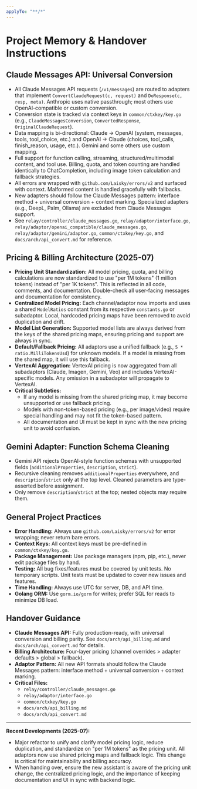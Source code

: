 ```yaml
---
applyTo: "**/*"
---
```



# Project Memory & Handover Instructions

## Claude Messages API: Universal Conversion

- All Claude Messages API requests (`/v1/messages`) are routed to adapters that implement `ConvertClaudeRequest(c, request)` and `DoResponse(c, resp, meta)`. Anthropic uses native passthrough; most others use OpenAI-compatible or custom conversion.
- Conversion state is tracked via context keys in `common/ctxkey/key.go` (e.g., `ClaudeMessagesConversion`, `ConvertedResponse`, `OriginalClaudeRequest`).
- Data mapping is bi-directional: Claude → OpenAI (system, messages, tools, tool_choice, etc.) and OpenAI → Claude (choices, tool_calls, finish_reason, usage, etc.). Gemini and some others use custom mapping.
- Full support for function calling, streaming, structured/multimodal content, and tool use. Billing, quota, and token counting are handled identically to ChatCompletion, including image token calculation and fallback strategies.
- All errors are wrapped with `github.com/Laisky/errors/v2` and surfaced with context. Malformed content is handled gracefully with fallbacks.
- New adapters should follow the Claude Messages pattern: interface method + universal conversion + context marking. Specialized adapters (e.g., DeepL, Palm, Ollama) are excluded from Claude Messages support.
- See `relay/controller/claude_messages.go`, `relay/adaptor/interface.go`, `relay/adaptor/openai_compatible/claude_messages.go`, `relay/adaptor/gemini/adaptor.go`, `common/ctxkey/key.go`, and `docs/arch/api_convert.md` for reference.

## Pricing & Billing Architecture (2025-07)

- **Pricing Unit Standardization:** All model pricing, quota, and billing calculations are now standardized to use "per 1M tokens" (1 million tokens) instead of "per 1K tokens". This is reflected in all code, comments, and documentation. Double-check all user-facing messages and documentation for consistency.
- **Centralized Model Pricing:** Each channel/adaptor now imports and uses a shared `ModelRatios` constant from its respective `constants.go` or subadaptor. Local, hardcoded pricing maps have been removed to avoid duplication and drift.
- **Model List Generation:** Supported model lists are always derived from the keys of the shared pricing maps, ensuring pricing and support are always in sync.
- **Default/Fallback Pricing:** All adaptors use a unified fallback (e.g., `5 * ratio.MilliTokensUsd`) for unknown models. If a model is missing from the shared map, it will use this fallback.
- **VertexAI Aggregation:** VertexAI pricing is now aggregated from all subadaptors (Claude, Imagen, Gemini, Veo) and includes VertexAI-specific models. Any omission in a subadaptor will propagate to VertexAI.
- **Critical Subtleties:**
  - If any model is missing from the shared pricing map, it may become unsupported or use fallback pricing.
  - Models with non-token-based pricing (e.g., per image/video) require special handling and may not fit the token-based pattern.
  - All documentation and UI must be kept in sync with the new pricing unit to avoid confusion.

## Gemini Adapter: Function Schema Cleaning

- Gemini API rejects OpenAI-style function schemas with unsupported fields (`additionalProperties`, `description`, `strict`).
- Recursive cleaning removes `additionalProperties` everywhere, and `description`/`strict` only at the top level. Cleaned parameters are type-asserted before assignment.
- Only remove `description`/`strict` at the top; nested objects may require them.

## General Project Practices

- **Error Handling:** Always use `github.com/Laisky/errors/v2` for error wrapping; never return bare errors.
- **Context Keys:** All context keys must be pre-defined in `common/ctxkey/key.go`.
- **Package Management:** Use package managers (npm, pip, etc.), never edit package files by hand.
- **Testing:** All bug fixes/features must be covered by unit tests. No temporary scripts. Unit tests must be updated to cover new issues and features.
- **Time Handling:** Always use UTC for server, DB, and API time.
- **Golang ORM:** Use `gorm.io/gorm` for writes; prefer SQL for reads to minimize DB load.

## Handover Guidance

- **Claude Messages API:** Fully production-ready, with universal conversion and billing parity. See `docs/arch/api_billing.md` and `docs/arch/api_convert.md` for details.
- **Billing Architecture:** Four-layer pricing (channel overrides > adapter defaults > global > fallback).
- **Adaptor Pattern:** All new API formats should follow the Claude Messages pattern: interface method + universal conversion + context marking.
- **Critical Files:**
  - `relay/controller/claude_messages.go`
  - `relay/adaptor/interface.go`
  - `common/ctxkey/key.go`
  - `docs/arch/api_billing.md`
  - `docs/arch/api_convert.md`

---
**Recent Developments (2025-07):**

- Major refactor to unify and clarify model pricing logic, reduce duplication, and standardize on "per 1M tokens" as the pricing unit. All adaptors now use shared pricing maps and fallback logic. This change is critical for maintainability and billing accuracy.
- When handing over, ensure the new assistant is aware of the pricing unit change, the centralized pricing logic, and the importance of keeping documentation and UI in sync with backend logic.
